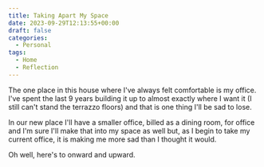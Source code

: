 ```yaml
---
title: Taking Apart My Space
date: 2023-09-29T12:13:55+00:00
draft: false
categories:
  - Personal
tags:
  - Home
  - Reflection
---
```


The one place in this house where I've always felt comfortable is my office. I've spent the last 9 years building it up to almost exactly where I want it (I still can't stand the terrazzo floors) and that is one thing I'll be sad to lose.

In our new place I'll have a smaller office, billed as a dining room, for office and I'm sure I'll make that into my space as well but, as I begin to take my current office, it is making me more sad than I thought it would.

Oh well, here's to onward and upward.